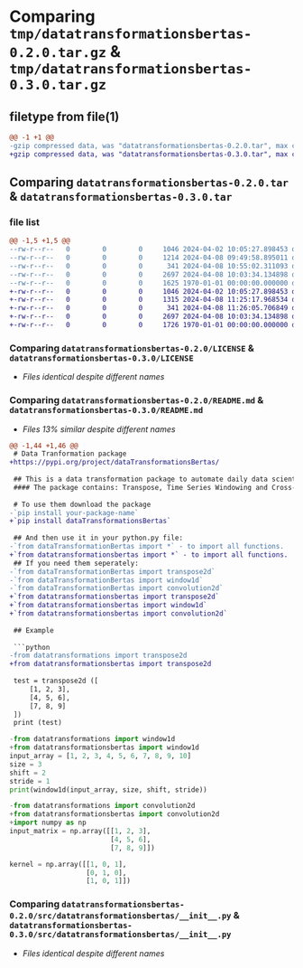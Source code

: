 # Comparing `tmp/datatransformationsbertas-0.2.0.tar.gz` & `tmp/datatransformationsbertas-0.3.0.tar.gz`

## filetype from file(1)

```diff
@@ -1 +1 @@
-gzip compressed data, was "datatransformationsbertas-0.2.0.tar", max compression
+gzip compressed data, was "datatransformationsbertas-0.3.0.tar", max compression
```

## Comparing `datatransformationsbertas-0.2.0.tar` & `datatransformationsbertas-0.3.0.tar`

### file list

```diff
@@ -1,5 +1,5 @@
--rw-r--r--   0        0        0     1046 2024-04-02 10:05:27.898453 datatransformationsbertas-0.2.0/LICENSE
--rw-r--r--   0        0        0     1214 2024-04-08 09:49:58.895011 datatransformationsbertas-0.2.0/README.md
--rw-r--r--   0        0        0      341 2024-04-08 10:55:02.311093 datatransformationsbertas-0.2.0/pyproject.toml
--rw-r--r--   0        0        0     2697 2024-04-08 10:03:34.134898 datatransformationsbertas-0.2.0/src/datatransformationsbertas/__init__.py
--rw-r--r--   0        0        0     1625 1970-01-01 00:00:00.000000 datatransformationsbertas-0.2.0/PKG-INFO
+-rw-r--r--   0        0        0     1046 2024-04-02 10:05:27.898453 datatransformationsbertas-0.3.0/LICENSE
+-rw-r--r--   0        0        0     1315 2024-04-08 11:25:17.968534 datatransformationsbertas-0.3.0/README.md
+-rw-r--r--   0        0        0      341 2024-04-08 11:26:05.706849 datatransformationsbertas-0.3.0/pyproject.toml
+-rw-r--r--   0        0        0     2697 2024-04-08 10:03:34.134898 datatransformationsbertas-0.3.0/src/datatransformationsbertas/__init__.py
+-rw-r--r--   0        0        0     1726 1970-01-01 00:00:00.000000 datatransformationsbertas-0.3.0/PKG-INFO
```

### Comparing `datatransformationsbertas-0.2.0/LICENSE` & `datatransformationsbertas-0.3.0/LICENSE`

 * *Files identical despite different names*

### Comparing `datatransformationsbertas-0.2.0/README.md` & `datatransformationsbertas-0.3.0/README.md`

 * *Files 13% similar despite different names*

```diff
@@ -1,44 +1,46 @@
 # Data Tranformation package
+https://pypi.org/project/dataTransformationsBertas/
 
 ## This is a data transformation package to automate daily data scientist tasks.
 #### The package contains: Transpose, Time Series Windowing and Cross-Correlation funcitons. 
 
 # To use them download the package
-`pip install your-package-name`
+`pip install dataTransformationsBertas`
 
 ## And then use it in your python.py file:
-`from dataTransformationBertas import *` - to import all functions. 
+`from datatransformationsbertas import *` - to import all functions. 
 ## If you need them seperately: 
-`from dataTransformationBertas import transpose2d`
-`from dataTransformationBertas import window1d`
-`from dataTransformationBertas import convolution2d`
+`from datatransformationsbertas import transpose2d`
+`from datatransformationsbertas import window1d`
+`from datatransformationsbertas import convolution2d`
 
 ## Example 
 
 ```python 
-from datatransformations import transpose2d
+from datatransformationsbertas import transpose2d
 
 test = transpose2d ([
     [1, 2, 3],
     [4, 5, 6],
     [7, 8, 9]
 ])
 print (test)
 ```
 ```python 
-from datatransformations import window1d
+from datatransformationsbertas import window1d
 input_array = [1, 2, 3, 4, 5, 6, 7, 8, 9, 10]
 size = 3
 shift = 2
 stride = 1
 print(window1d(input_array, size, shift, stride))
 ```
 ```python 
-from datatransformations import convolution2d
+from datatransformationsbertas import convolution2d
+import numpy as np
 input_matrix = np.array([[1, 2, 3],
                          [4, 5, 6],
                          [7, 8, 9]])
 
 kernel = np.array([[1, 0, 1],
                    [0, 1, 0],
                    [1, 0, 1]])
```

### Comparing `datatransformationsbertas-0.2.0/src/datatransformationsbertas/__init__.py` & `datatransformationsbertas-0.3.0/src/datatransformationsbertas/__init__.py`

 * *Files identical despite different names*

